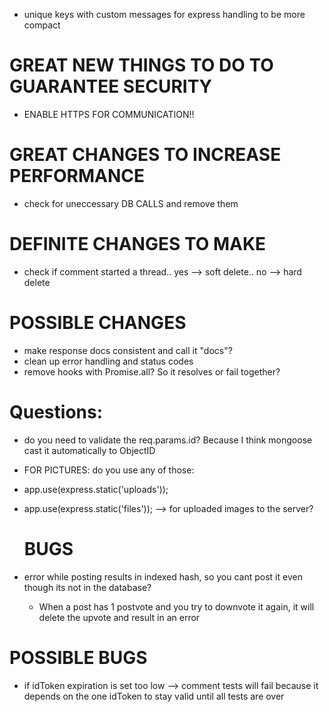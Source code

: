 - unique keys with custom messages for express handling to be more compact

# GREAT NEW THINGS TO DO TO GUARANTEE SECURITY

- ENABLE HTTPS FOR COMMUNICATION!!

# GREAT CHANGES TO INCREASE PERFORMANCE

- check for uneccessary DB CALLS and remove them

# DEFINITE CHANGES TO MAKE

- check if comment started a thread.. yes --> soft delete.. no --> hard delete

# POSSIBLE CHANGES

- make response docs consistent and call it "docs"?
- clean up error handling and status codes
- remove hooks with Promise.all? So it resolves or fail together?

# Questions:

- do you need to validate the req.params.id? Because I think mongoose cast it automatically to ObjectID
- FOR PICTURES: do you use any of those:
- app.use(express.static('uploads'));
- app.use(express.static('files'));
  --> for uploaded images to the server?

  # BUGS

- error while posting results in indexed hash, so you cant post it even though its not in the database?
  - When a post has 1 postvote and you try to downvote it again, it will delete the upvote and result in an error

# POSSIBLE BUGS

- if idToken expiration is set too low --> comment tests will fail because it depends on the one idToken to stay valid until all tests are over
